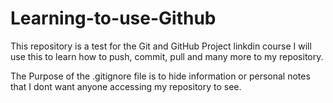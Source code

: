 # Learning-to-use-Github
This repository is a test for the Git and GitHub Project linkdin course 
I will use this to learn how to push, commit, pull and many more to my repository.


The Purpose of the .gitignore file is to hide information or personal notes that I dont want anyone accessing my repository to see.
